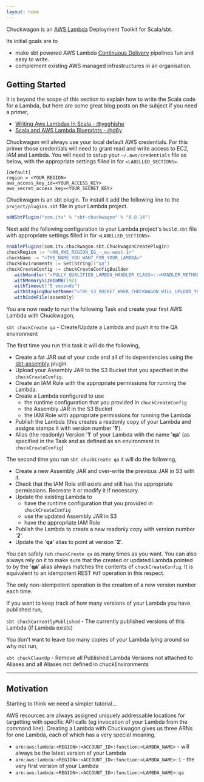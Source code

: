 ```yaml
---
layout: home
---
```

Chuckwagon is an [AWS Lambda][aws-lambda] Deployment Toolkit for Scala/sbt.

Its initial goals are to
* make sbt powered AWS Lambda [Continuous Delivery][steve-smiths-continuous-delivery] pipelines fun and easy to write. 
* complement existing AWS managed infrastructures in an organisation.

## Getting Started

It is beyond the scope of this section to explain how to write the Scala code for a Lambda, but here are some great blog posts on the subject if you need a primer,
 * [Writing Aws Lambdas In Scala - @yeghishe][yegishe-lambda-introduction]
 * [Scala and AWS Lambda Blueprints - @d6y][d6y-lambda-introduction]

Chuckwagon will always use your local default AWS credentials. For this primer those credentials will need to grant read and write access to EC2, IAM and Lambda. You will need to setup your `~/.aws/credentials` file as below, with the appropriate settings filled in for `<LABELLED_SECTIONS>`. 

```
[default]
region = <YOUR_REGION>
aws_access_key_id=<YOUR_ACCESS_KEY>
aws_secret_access_key=<YOUR_SECRET_KEY>
```

Chuckwagon is an sbt plugin. To install it add the following line to the `project/plugins.sbt` file in your Lambda project. 

```scala
addSbtPlugin("com.itv" % "sbt-chuckwagon" % "0.0.14")
```

Next add the following configuration to your Lambda project's `build.sbt` file with appropriate settings filled in for `<LABELLED_SECTIONS>`.

```scala
enablePlugins(com.itv.chuckwagon.sbt.ChuckwagonCreatePlugin)
chuckRegion := "<AN_AWS_REGION_EG_-_eu-west-1>"
chuckName := "<THE_NAME_YOU_WANT_FOR_YOUR_LAMBDA>"
chuckEnvironments := Set[String]("qa")
chuckCreateConfig := chuckCreateConfigBuilder
  .withHandler("<FULLY_QUALIFIED_LAMBDA_HANDLER_CLASS>::<HANDLER_METHOD>")
  .withMemorySizeInMB(192)
  .withTimeout("5 seconds")
  .withStagingBucketName("<THE_S3_BUCKET_WHER_CHUCKWAGON_WILL_UPLOAD_YOUR_CODE")
  .withCodeFile(assembly)
```

You are now ready to run the following Task and create your first AWS Lambda with Chuckwagon,

`sbt chuckCreate qa` - Create/Update a Lambda and push it to the QA environment

The first time you run this task it will do the following,
- Create a fat JAR out of your code and all of its dependencies using the [sbt-assembly] plugin.
- Upload your Assembly JAR to the S3 Bucket that you specified in the `chuckCreateConfig`.
- Create an IAM Role with the appropriate permissions for running the Lambda.
- Create a Lambda configured to use 
    - the runtime configuration that you provided in `chuckCreateConfig`
    - the Assembly JAR in the S3 Bucket
    - the IAM Role with appropriate permissions for running the Lambda
- Publish the Lambda (this creates a readonly copy of your Lambda and assigns stamps it with version number '**1**').
- Alias (the readonly) Version '**1**' of your Lambda with the name '**qa**' (as specified in the Task and as defined as an environment in `chuckCreateConfig`)

The second time you run `sbt chuckCreate qa` it will do the following,
- Create a new Assembly JAR and over-write the previous JAR in S3 with it.
- Check that the IAM Role still exists and still has the appropriate permissions. Recreate it or modify it if necessary.
- Update the existing Lambda to
    - have the runtime configuration that you provided in `chuckCreateConfig`
    - use the updated Assembly JAR in S3
    - have the appropriate IAM Role
- Publish the Lambda to create a new readonly copy with version number '**2**'.
- Update the '**qa**' alias to point at version '**2**'.
 
You can safely run `chuckCreate qa` as many times as you want. You can also always rely on it to make sure that the created or updated Lambda pointed to by the '**qa**' alias always matches the contents of `chuckCreateConfig`. It is equivalent to an idempotent REST `PUT` operation in this respect.

The only non-idempotent operation is the creation of a new version number each time.

If you want to keep track of how many versions of your Lambda you have published run,

`sbt chuckCurrentlyPublished` - The currently published versions of this Lambda (if Lambda exists)

You don't want to leave too many copies of your Lambda lying around so why not run,

`sbt chuckCleanUp` - Remove all Published Lambda Versions not attached to Aliases and all Aliases not defined in chuckEnvironments

----
Motivation
----

Starting to think we need a simpler tutorial...

AWS resources are always assigned uniquely addressable locations for targetting with specific API calls (eg invocation of your Lambda from the command line). Creating a Lambda with Chuckwagon gives us three ARNs for one Lambda, each of which has a very special meaning.

* `arn:aws:lambda:<REGION>:<ACCOUNT_ID>:function:<LAMBDA_NAME>` - will always be the latest version of your Lambda
* `arn:aws:lambda:<REGION>:<ACCOUNT_ID>:function:<LAMBDA_NAME>:1` - the very first version of your Lambda
* `arn:aws:lambda:<REGION>:<ACCOUNT_ID>:function:<LAMBDA_NAME>:qa`


[aws-lambda]: https://aws.amazon.com/lambda/ "AWS Lambda"
[steve-smiths-continuous-delivery]: http://www.alwaysagileconsulting.com/articles/what-is-continuous-delivery/ "Introduction to Continuous Delivery"
[yegishe-lambda-introduction]: http://yeghishe.github.io/2016/10/16/writing-aws-lambdas-in-scala.html "Writing Aws Lambdas In Scala"
[d6y-lambda-introduction]: http://underscore.io/blog/posts/2016/02/01/aws-lambda.html "Scala and AWS Lambda Blueprints"
[sbt-assembly]: https://github.com/sbt/sbt-assembly "sbt Assembly Plugin"